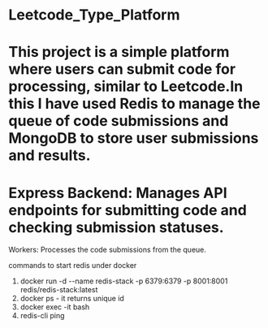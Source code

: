 # Leetcode_Type_Platform

# This project is a simple platform where users can submit code for processing, similar to Leetcode.In this I have used Redis to manage the queue of code submissions and MongoDB to store user submissions and results.

# Express Backend: Manages API endpoints for submitting code and checking submission statuses.
Workers: Processes the code submissions from the queue.

commands to start redis under docker
1. docker run -d --name redis-stack -p 6379:6379 -p 8001:8001 redis/redis-stack:latest
2. docker ps - it returns unique id
3. docker exec -it <id> bash
4. redis-cli ping
